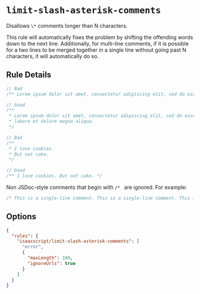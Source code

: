 # `limit-slash-asterisk-comments`

Disallows `\*` comments longer than N characters.

This rule will automatically fixes the problem by shifting the offending words down to the next line. Additionally, for multi-line comments, if it is possible for a two lines to be merged together in a single line without going past N characters, it will automatically do so.

## Rule Details

<!-- cspell:ignore amet consectetur adipiscing elit eiusmod tempor incididunt labore dolore aliqua -->

```ts
// Bad
/** Lorem ipsum dolor sit amet, consectetur adipiscing elit, sed do eiusmod tempor incididunt ut labore et dolore magna aliqua. */

// Good
/**
 * Lorem ipsum dolor sit amet, consectetur adipiscing elit, sed do eiusmod tempor incididunt ut
 * labore et dolore magna aliqua.
 */
```

```ts
// Bad
/**
 * I love cookies.
 * But not cake.
 */

// Good
/** I love cookies. But not cake. */
```

Non JSDoc-style comments that begin with `/* ` are ignored. For example: <!-- markdownlint-disable MD038 -->

```ts
/* This is a single-line comment. This is a single-line comment. This is a single-line comment. This is a single-line comment. */
```

## Options

```json
{
  "rules": {
    "isaacscript/limit-slash-asterisk-comments": [
      "error",
      {
        "maxLength": 100,
        "ignoreUrls": true
      }
    ]
  }
}
```

